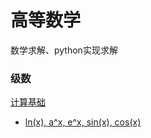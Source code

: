 # 高等数学
数学求解、python实现求解

### 级数
[计算基础](https://zhuanlan.zhihu.com/p/691778919)
- [ln(x), a^x, e^x, sin(x), cos(x)](https://zhuanlan.zhihu.com/p/691780561)
